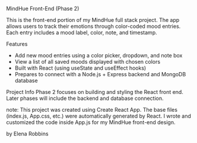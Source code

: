 MindHue Front-End (Phase 2)

This is the front-end portion of my MindHue full stack project.
The app allows users to track their emotions through color-coded mood entries.
Each entry includes a mood label, color, note, and timestamp.

Features
- Add new mood entries using a color picker, dropdown, and note box
- View a list of all saved moods displayed with chosen colors
- Built with React (using useState and useEffect hooks)
- Prepares to connect with a Node.js + Express backend and MongoDB database

Project Info
Phase 2 focuses on building and styling the React front end.
Later phases will include the backend and database connection.

note: This project was created using Create React App. The base files (index.js, App.css, etc.) were automatically generated by React. I wrote and customized the code inside App.js for my MindHue front-end design.


by Elena Robbins
